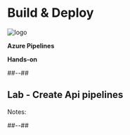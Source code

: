 <!-- .slide: class="transition bg-blue" -->
# Build & Deploy
![logo](./assets/images/services/pipelines/logo.svg)

**Azure Pipelines**

**Hands-on**

##--##

## Lab - Create Api pipelines


Notes:

##--##
